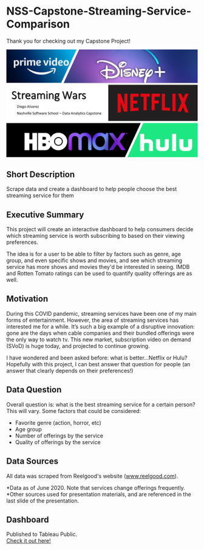 # NSS-Capstone-Streaming-Service-Comparison

Thank you for checking out my Capstone Project!

![](assets/streaming_wars.png)


## Short Description
Scrape data and create a dashboard to help people choose the best streaming service for them


## Executive Summary
This project will create an interactive dashboard to help consumers decide which streaming service is worth subscribing to based on their viewing preferences. 

The idea is for a user to be able to filter by factors such as genre, age group, and even specific shows and movies, and see which streaming service has more shows and movies they'd be interested in seeing.  IMDB and Rotten Tomato ratings can be used to quantify quality offerings are as well. 

## Motivation
During this COVID pandemic, streaming services have been one of my main forms of entertainment. However, the area of streaming services has interested me for a while. It’s such a big example of a disruptive innovation:  gone are the days when cable companies and their bundled offerings were the only way to watch tv. This new market, subscription video on demand (SVoD) is huge today, and projected to continue growing.  

I have wondered and been asked before:  what is better…Netflix or Hulu?  Hopefully with this project, I can best answer that question for people (an answer that clearly depends on their preferences!)

## Data Question
Overall question is: what is the best streaming service for a certain person? This will vary. Some factors that could be considered:
-	Favorite genre (action, horror, etc)
-	Age group 
-	Number of offerings by the service
-	Quality of offerings by the service

## Data Sources
All data was scraped from Reelgood's website (www.reelgood.com).

*Data as of June 2020. Note that services change offerings frequently.  
*Other sources used for presentation materials, and are referenced in the last slide of the presentation.

## Dashboard
Published to Tableau Public.  
[Check it out here!](https://public.tableau.com/profile/diego.alvarez6475#!/vizhome/streaming_service_analysis_dashboard/Dashboard1?publish=yes)


